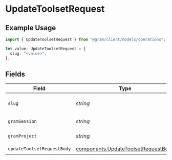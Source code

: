 # UpdateToolsetRequest

## Example Usage

```typescript
import { UpdateToolsetRequest } from "@gram/client/models/operations";

let value: UpdateToolsetRequest = {
  slug: "<value>",
};
```

## Fields

| Field                                                                                      | Type                                                                                       | Required                                                                                   | Description                                                                                |
| ------------------------------------------------------------------------------------------ | ------------------------------------------------------------------------------------------ | ------------------------------------------------------------------------------------------ | ------------------------------------------------------------------------------------------ |
| `slug`                                                                                     | *string*                                                                                   | :heavy_check_mark:                                                                         | The slug of the toolset to update                                                          |
| `gramSession`                                                                              | *string*                                                                                   | :heavy_minus_sign:                                                                         | Session header                                                                             |
| `gramProject`                                                                              | *string*                                                                                   | :heavy_minus_sign:                                                                         | project header                                                                             |
| `updateToolsetRequestBody`                                                                 | [components.UpdateToolsetRequestBody](../../models/components/updatetoolsetrequestbody.md) | :heavy_check_mark:                                                                         | N/A                                                                                        |